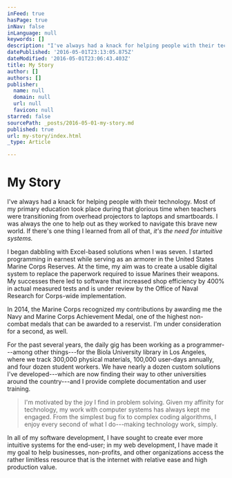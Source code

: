 ```yaml
---
inFeed: true
hasPage: true
inNav: false
inLanguage: null
keywords: []
description: "I've always had a knack for helping people with their technology. Most of my primary education took place during that glorious time when teachers were transitioning from overhead projectors to laptops and smartboards. I was always the one to help out as they worked to navigate this brave new world. If there's one thing I learned from all of that, it's the need for intuitive systems."
datePublished: '2016-05-01T23:13:05.875Z'
dateModified: '2016-05-01T23:06:43.403Z'
title: My Story
author: []
authors: []
publisher:
  name: null
  domain: null
  url: null
  favicon: null
starred: false
sourcePath: _posts/2016-05-01-my-story.md
published: true
url: my-story/index.html
_type: Article

---
```

# My Story

I've always had a knack for helping people with their technology. Most of my primary education took place during that glorious time when teachers were transitioning from overhead projectors to laptops and smartboards. I was always the one to help out as they worked to navigate this brave new world. If there's one thing I learned from all of that, _it's the need for intuitive systems._

I began dabbling with Excel-based solutions when I was seven. I started programming in earnest while serving as an armorer in the United States Marine Corps Reserves. At the time, my aim was to create a usable digital system to replace the paperwork required to issue Marines their weapons. My successes there led to software that increased shop efficiency by 400% in actual measured tests and is under review by the Office of Naval Research for Corps-wide implementation.

In 2014, the Marine Corps recognized my contributions by awarding me the Navy and Marine Corps Achievement Medal, one of the highest non-combat medals that can be awarded to a reservist. I'm under consideration for a second, as well.

For the past several years, the daily gig has been working as a programmer---among other things---for the Biola University library in Los Angeles, where we track 300,000 physical materials, 100,000 user-days annually, and four dozen student workers. We have nearly a dozen custom solutions I've developed---which are now finding their way to other universities around the country---and I provide complete documentation and user training.

> I'm motivated by the joy I find in problem solving. Given my affinity for technology, my work with computer systems has always kept me engaged. From the simplest bug fix to complex coding algorithms, I enjoy every second of what I do---making technology work, simply. 

In all of my software development, I have sought to create ever more intuitive systems for the end-user; in my web development, I have made it my goal to help businesses, non-profits, and other organizations access the rather limitless resource that is the internet with relative ease and high production value.